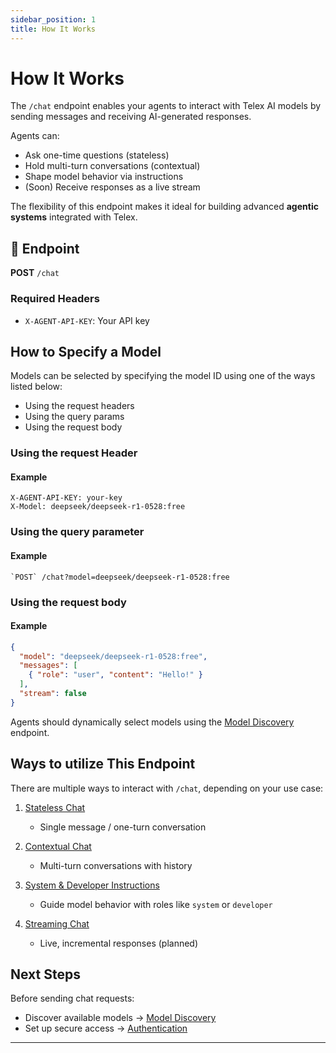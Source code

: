 ```yaml
---
sidebar_position: 1
title: How It Works
---
```


# How It Works

The `/chat` endpoint enables your agents to interact with Telex AI models by sending messages and receiving AI-generated responses.

Agents can:

* Ask one-time questions (stateless)
* Hold multi-turn conversations (contextual)
* Shape model behavior via instructions
* (Soon) Receive responses as a live stream

The flexibility of this endpoint makes it ideal for building advanced **agentic systems** integrated with Telex.


## 🔗 Endpoint

**POST** `/chat`


###  Required Headers

* `X-AGENT-API-KEY`: Your API key


## How to Specify a Model

Models can be selected by specifying the model ID using one of the ways listed below:
* Using the request headers
* Using the query params
* Using the request body

### Using the request Header

#### Example

```http
X-AGENT-API-KEY: your-key
X-Model: deepseek/deepseek-r1-0528:free
```

### Using the query parameter

#### Example

```http
`POST` /chat?model=deepseek/deepseek-r1-0528:free
```

### Using the request body

#### Example

```json
{
  "model": "deepseek/deepseek-r1-0528:free",
  "messages": [
    { "role": "user", "content": "Hello!" }
  ],
  "stream": false
}
```

Agents should dynamically select models using the [Model Discovery](../model-discovery) endpoint.


## Ways to utilize This Endpoint

There are multiple ways to interact with `/chat`, depending on your use case:

1. [Stateless Chat](./chat-stateless)

   * Single message / one-turn conversation

2. [Contextual Chat](./chat-contextual)

   * Multi-turn conversations with history

3. [System & Developer Instructions](./chat-instructions)

   * Guide model behavior with roles like `system` or `developer`

4. [Streaming Chat](./chat-streaming)

   * Live, incremental responses (planned)


## Next Steps

Before sending chat requests:

* Discover available models → [Model Discovery](../model-discovery)
* Set up secure access → [Authentication](../authentication)

---
